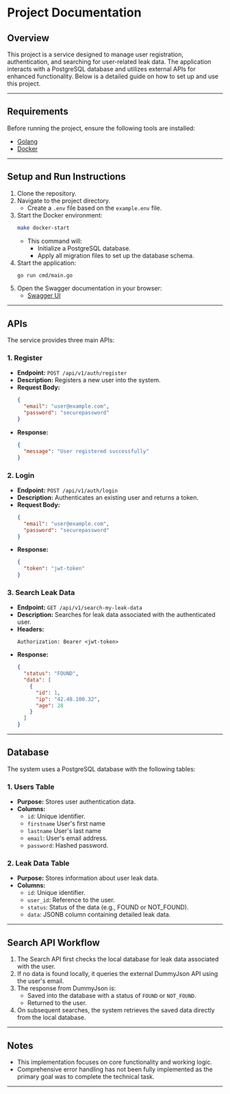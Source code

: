 # Project Documentation

## Overview
This project is a service designed to manage user registration, authentication, and searching for user-related leak data. The application interacts with a PostgreSQL database and utilizes external APIs for enhanced functionality. Below is a detailed guide on how to set up and use this project.

---

## Requirements
Before running the project, ensure the following tools are installed:
- [Golang](https://golang.org/)
- [Docker](https://www.docker.com/)

---

## Setup and Run Instructions
1. Clone the repository.
2. Navigate to the project directory.
    - Create a `.env` file based on the `example.env` file.
3. Start the Docker environment:
   ```bash
   make docker-start
   ```
    - This command will:
        - Initialize a PostgreSQL database.
        - Apply all migration files to set up the database schema.
4. Start the application:
      ```bash
      go run cmd/main.go
      ```
5. Open the Swagger documentation in your browser:
    - [Swagger UI](http://localhost:8080/api/v1/swagger/index.html)

---

## APIs
The service provides three main APIs:

### 1. Register
- **Endpoint:** `POST /api/v1/auth/register`
- **Description:** Registers a new user into the system.
- **Request Body:**
  ```json
  {
    "email": "user@example.com",
    "password": "securepassword"
  }
  ```
- **Response:**
  ```json
  {
    "message": "User registered successfully"
  }
  ```

### 2. Login
- **Endpoint:** `POST /api/v1/auth/login`
- **Description:** Authenticates an existing user and returns a token.
- **Request Body:**
  ```json
  {
    "email": "user@example.com",
    "password": "securepassword"
  }
  ```
- **Response:**
  ```json
  {
    "token": "jwt-token"
  }
  ```

### 3. Search Leak Data
- **Endpoint:** `GET /api/v1/search-my-leak-data`
- **Description:** Searches for leak data associated with the authenticated user.
- **Headers:**
  ```text
  Authorization: Bearer <jwt-token>
  ```
- **Response:**
  ```json
  {
    "status": "FOUND",
    "data": [
      {
        "id": 1,
        "ip": "42.48.100.32",
        "age": 28
      }
    ]
  }
  ```

---

## Database
The system uses a PostgreSQL database with the following tables:

### 1. Users Table
- **Purpose:** Stores user authentication data.
- **Columns:**
    - `id`: Unique identifier.
    - `firstname` User's first name 
    - `lastname` User's last name
    - `email`: User's email address.
    - `password`: Hashed password.

### 2. Leak Data Table
- **Purpose:** Stores information about user leak data.
- **Columns:**
    - `id`: Unique identifier.
    - `user_id`: Reference to the user.
    - `status`: Status of the data (e.g., FOUND or NOT_FOUND).
    - `data`: JSONB column containing detailed leak data.

---

## Search API Workflow
1. The Search API first checks the local database for leak data associated with the user.
2. If no data is found locally, it queries the external DummyJson API using the user's email.
3. The response from DummyJson is:
    - Saved into the database with a status of `FOUND` or `NOT_FOUND`.
    - Returned to the user.
4. On subsequent searches, the system retrieves the saved data directly from the local database.

---

## Notes
- This implementation focuses on core functionality and working logic.
- Comprehensive error handling has not been fully implemented as the primary goal was to complete the technical task.

---